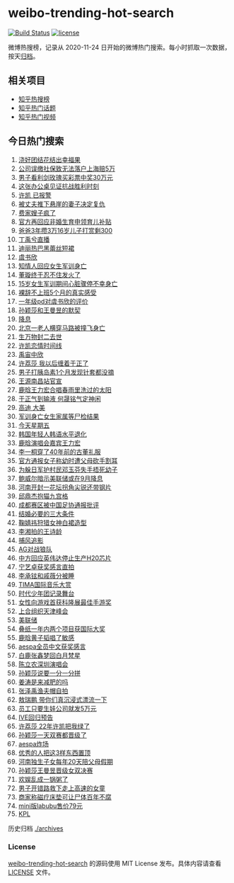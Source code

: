 # weibo-trending-hot-search

[![Build Status](https://github.com/justjavac/weibo-trending-hot-search/workflows/ci/badge.svg?branch=master)](https://github.com/justjavac/weibo-trending-hot-search/actions)
[![license](https://img.shields.io/github/license/justjavac/weibo-trending-hot-search)](https://github.com/justjavac/weibo-trending-hot-search/blob/master/LICENSE)

微博热搜榜，记录从 2020-11-24 日开始的微博热门搜索。每小时抓取一次数据，按天[归档](./archives)。

## 相关项目

- [知乎热搜榜](https://github.com/justjavac/zhihu-trending-top-search)
- [知乎热门话题](https://github.com/justjavac/zhihu-trending-hot-questions)
- [知乎热门视频](https://github.com/justjavac/zhihu-trending-hot-video)

## 今日热门搜索

<!-- BEGIN -->
<!-- 最后更新时间 Sat Aug 23 2025 03:22:52 GMT+0800 (China Standard Time) -->

1. [浇好团结花结出幸福果](https://s.weibo.com//weibo?q=%23%E6%B5%87%E5%A5%BD%E5%9B%A2%E7%BB%93%E8%8A%B1%E7%BB%93%E5%87%BA%E5%B9%B8%E7%A6%8F%E6%9E%9C%23&Refer=new_time)
1. [公司误缴社保致无法落户上海赔5万](https://s.weibo.com//weibo?q=%23%E5%85%AC%E5%8F%B8%E8%AF%AF%E7%BC%B4%E7%A4%BE%E4%BF%9D%E8%87%B4%E6%97%A0%E6%B3%95%E8%90%BD%E6%88%B7%E4%B8%8A%E6%B5%B7%E8%B5%945%E4%B8%87%23&t=31&band_rank=10&Refer=top)
1. [男子看利剑玫瑰买彩票中奖30万元](https://s.weibo.com//weibo?q=%23%E7%94%B7%E5%AD%90%E7%9C%8B%E5%88%A9%E5%89%91%E7%8E%AB%E7%91%B0%E4%B9%B0%E5%BD%A9%E7%A5%A8%E4%B8%AD%E5%A5%9630%E4%B8%87%E5%85%83%23&t=31&band_rank=9&Refer=top)
1. [这张办公桌见证抗战胜利时刻](https://s.weibo.com//weibo?q=%23%E8%BF%99%E5%BC%A0%E5%8A%9E%E5%85%AC%E6%A1%8C%E8%A7%81%E8%AF%81%E6%8A%97%E6%88%98%E8%83%9C%E5%88%A9%E6%97%B6%E5%88%BB%23&t=31&band_rank=3&Refer=top)
1. [许凯 已报警](https://s.weibo.com//weibo?q=%E8%AE%B8%E5%87%AF%20%E5%B7%B2%E6%8A%A5%E8%AD%A6&t=31&band_rank=7&Refer=top)
1. [被丈夫推下悬崖的妻子决定复仇](https://s.weibo.com//weibo?q=%E8%A2%AB%E4%B8%88%E5%A4%AB%E6%8E%A8%E4%B8%8B%E6%82%AC%E5%B4%96%E7%9A%84%E5%A6%BB%E5%AD%90%E5%86%B3%E5%AE%9A%E5%A4%8D%E4%BB%87&t=31&band_rank=5&Refer=top)
1. [费家嫂子疯了](https://s.weibo.com//weibo?q=%23%E8%B4%B9%E5%AE%B6%E5%AB%82%E5%AD%90%E7%96%AF%E4%BA%86%23&t=31&band_rank=2&Refer=top)
1. [官方再回应非婚生育申领育儿补贴](https://s.weibo.com//weibo?q=%23%E5%AE%98%E6%96%B9%E5%86%8D%E5%9B%9E%E5%BA%94%E9%9D%9E%E5%A9%9A%E7%94%9F%E8%82%B2%E7%94%B3%E9%A2%86%E8%82%B2%E5%84%BF%E8%A1%A5%E8%B4%B4%23&t=31&band_rank=36&Refer=top)
1. [爸爸3年攒3万16岁儿子打赏剩300](https://s.weibo.com//weibo?q=%23%E7%88%B8%E7%88%B83%E5%B9%B4%E6%94%923%E4%B8%8716%E5%B2%81%E5%84%BF%E5%AD%90%E6%89%93%E8%B5%8F%E5%89%A9300%23&t=31&band_rank=23&Refer=top)
1. [丁禹兮直播](https://s.weibo.com//weibo?q=%E4%B8%81%E7%A6%B9%E5%85%AE%E7%9B%B4%E6%92%AD&t=31&band_rank=16&Refer=top)
1. [迪丽热巴黑蕾丝短裙](https://s.weibo.com//weibo?q=%23%E8%BF%AA%E4%B8%BD%E7%83%AD%E5%B7%B4%E9%BB%91%E8%95%BE%E4%B8%9D%E7%9F%AD%E8%A3%99%23&t=31&band_rank=19&Refer=top)
1. [虞书欣](https://s.weibo.com//weibo?q=%E8%99%9E%E4%B9%A6%E6%AC%A3&t=31&band_rank=11&Refer=top)
1. [知情人回应女生军训身亡](https://s.weibo.com//weibo?q=%23%E7%9F%A5%E6%83%85%E4%BA%BA%E5%9B%9E%E5%BA%94%E5%A5%B3%E7%94%9F%E5%86%9B%E8%AE%AD%E8%BA%AB%E4%BA%A1%23&t=31&band_rank=17&Refer=top)
1. [董璇终于忍不住发火了](https://s.weibo.com//weibo?q=%E8%91%A3%E7%92%87%E7%BB%88%E4%BA%8E%E5%BF%8D%E4%B8%8D%E4%BD%8F%E5%8F%91%E7%81%AB%E4%BA%86&t=31&band_rank=13&Refer=top)
1. [15岁女生军训期间心脏骤停不幸身亡](https://s.weibo.com//weibo?q=%2315%E5%B2%81%E5%A5%B3%E7%94%9F%E5%86%9B%E8%AE%AD%E6%9C%9F%E9%97%B4%E5%BF%83%E8%84%8F%E9%AA%A4%E5%81%9C%E4%B8%8D%E5%B9%B8%E8%BA%AB%E4%BA%A1%23&t=31&band_rank=15&Refer=top)
1. [裸辞不上班5个月的真实感受](https://s.weibo.com//weibo?q=%E8%A3%B8%E8%BE%9E%E4%B8%8D%E4%B8%8A%E7%8F%AD5%E4%B8%AA%E6%9C%88%E7%9A%84%E7%9C%9F%E5%AE%9E%E6%84%9F%E5%8F%97&t=31&band_rank=27&Refer=top)
1. [一年级pd对虞书欣的评价](https://s.weibo.com//weibo?q=%E4%B8%80%E5%B9%B4%E7%BA%A7pd%E5%AF%B9%E8%99%9E%E4%B9%A6%E6%AC%A3%E7%9A%84%E8%AF%84%E4%BB%B7&t=31&band_rank=48&Refer=top)
1. [孙颖莎和王曼昱的默契](https://s.weibo.com//weibo?q=%23%E5%AD%99%E9%A2%96%E8%8E%8E%E5%92%8C%E7%8E%8B%E6%9B%BC%E6%98%B1%E7%9A%84%E9%BB%98%E5%A5%91%23&t=31&band_rank=21&Refer=top)
1. [降息](https://s.weibo.com//weibo?q=%E9%99%8D%E6%81%AF&t=31&band_rank=6&Refer=top)
1. [北京一老人横穿马路被撞飞身亡](https://s.weibo.com//weibo?q=%23%E5%8C%97%E4%BA%AC%E4%B8%80%E8%80%81%E4%BA%BA%E6%A8%AA%E7%A9%BF%E9%A9%AC%E8%B7%AF%E8%A2%AB%E6%92%9E%E9%A3%9E%E8%BA%AB%E4%BA%A1%23&t=31&band_rank=1&Refer=top)
1. [生万物封二去世](https://s.weibo.com//weibo?q=%23%E7%94%9F%E4%B8%87%E7%89%A9%E5%B0%81%E4%BA%8C%E5%8E%BB%E4%B8%96%23&t=31&band_rank=18&Refer=top)
1. [许凯恋情时间线](https://s.weibo.com//weibo?q=%E8%AE%B8%E5%87%AF%E6%81%8B%E6%83%85%E6%97%B6%E9%97%B4%E7%BA%BF&t=31&band_rank=21&Refer=top)
1. [禹宙中欣](https://s.weibo.com//weibo?q=%23%E7%A6%B9%E5%AE%99%E4%B8%AD%E6%AC%A3%23&t=31&band_rank=7&Refer=top)
1. [许荔莎 我以后缠着于正了](https://s.weibo.com//weibo?q=%E8%AE%B8%E8%8D%94%E8%8E%8E%20%E6%88%91%E4%BB%A5%E5%90%8E%E7%BC%A0%E7%9D%80%E4%BA%8E%E6%AD%A3%E4%BA%86&t=31&band_rank=4&Refer=top)
1. [男子打胰岛素1个月发现针套都没摘](https://s.weibo.com//weibo?q=%23%E7%94%B7%E5%AD%90%E6%89%93%E8%83%B0%E5%B2%9B%E7%B4%A01%E4%B8%AA%E6%9C%88%E5%8F%91%E7%8E%B0%E9%92%88%E5%A5%97%E9%83%BD%E6%B2%A1%E6%91%98%23&t=31&band_rank=22&Refer=top)
1. [王源南昌站官宣](https://s.weibo.com//weibo?q=%23%E7%8E%8B%E6%BA%90%E5%8D%97%E6%98%8C%E7%AB%99%E5%AE%98%E5%AE%A3%23&t=31&band_rank=34&Refer=top)
1. [鹿晗王力宏合唱春雨里洗过的太阳](https://s.weibo.com//weibo?q=%23%E9%B9%BF%E6%99%97%E7%8E%8B%E5%8A%9B%E5%AE%8F%E5%90%88%E5%94%B1%E6%98%A5%E9%9B%A8%E9%87%8C%E6%B4%97%E8%BF%87%E7%9A%84%E5%A4%AA%E9%98%B3%23&t=31&band_rank=20&Refer=top)
1. [于正气到输液 何晟铭气定神闲](https://s.weibo.com//weibo?q=%E4%BA%8E%E6%AD%A3%E6%B0%94%E5%88%B0%E8%BE%93%E6%B6%B2%20%E4%BD%95%E6%99%9F%E9%93%AD%E6%B0%94%E5%AE%9A%E7%A5%9E%E9%97%B2&t=31&band_rank=24&Refer=top)
1. [高迪 大美](https://s.weibo.com//weibo?q=%E9%AB%98%E8%BF%AA%20%E5%A4%A7%E7%BE%8E&t=31&band_rank=37&Refer=top)
1. [军训身亡女生家属等尸检结果](https://s.weibo.com//weibo?q=%23%E5%86%9B%E8%AE%AD%E8%BA%AB%E4%BA%A1%E5%A5%B3%E7%94%9F%E5%AE%B6%E5%B1%9E%E7%AD%89%E5%B0%B8%E6%A3%80%E7%BB%93%E6%9E%9C%23&t=31&band_rank=20&Refer=top)
1. [今天星期五](https://s.weibo.com//weibo?q=%23%E4%BB%8A%E5%A4%A9%E6%98%9F%E6%9C%9F%E4%BA%94%23&t=31&band_rank=25&Refer=top)
1. [韩国年轻人韩语水平退化](https://s.weibo.com//weibo?q=%E9%9F%A9%E5%9B%BD%E5%B9%B4%E8%BD%BB%E4%BA%BA%E9%9F%A9%E8%AF%AD%E6%B0%B4%E5%B9%B3%E9%80%80%E5%8C%96&t=31&band_rank=31&Refer=top)
1. [鹿晗演唱会嘉宾王力宏](https://s.weibo.com//weibo?q=%23%E9%B9%BF%E6%99%97%E6%BC%94%E5%94%B1%E4%BC%9A%E5%98%89%E5%AE%BE%E7%8E%8B%E5%8A%9B%E5%AE%8F%23&t=31&band_rank=8&Refer=top)
1. [李一桐穿了40年前的古董礼服](https://s.weibo.com//weibo?q=%E6%9D%8E%E4%B8%80%E6%A1%90%E7%A9%BF%E4%BA%8640%E5%B9%B4%E5%89%8D%E7%9A%84%E5%8F%A4%E8%91%A3%E7%A4%BC%E6%9C%8D&t=31&band_rank=38&Refer=top)
1. [官方通报女子称幼时遭父母砍手割耳](https://s.weibo.com//weibo?q=%23%E5%AE%98%E6%96%B9%E9%80%9A%E6%8A%A5%E5%A5%B3%E5%AD%90%E7%A7%B0%E5%B9%BC%E6%97%B6%E9%81%AD%E7%88%B6%E6%AF%8D%E7%A0%8D%E6%89%8B%E5%89%B2%E8%80%B3%23&t=31&band_rank=28&Refer=top)
1. [为躲日军护村民邓玉芬失手捂死幼子](https://s.weibo.com//weibo?q=%23%E4%B8%BA%E8%BA%B2%E6%97%A5%E5%86%9B%E6%8A%A4%E6%9D%91%E6%B0%91%E9%82%93%E7%8E%89%E8%8A%AC%E5%A4%B1%E6%89%8B%E6%8D%82%E6%AD%BB%E5%B9%BC%E5%AD%90%23&t=31&band_rank=43&Refer=top)
1. [鲍威尔暗示美联储或在9月降息](https://s.weibo.com//weibo?q=%23%E9%B2%8D%E5%A8%81%E5%B0%94%E6%9A%97%E7%A4%BA%E7%BE%8E%E8%81%94%E5%82%A8%E6%88%96%E5%9C%A89%E6%9C%88%E9%99%8D%E6%81%AF%23&t=31&band_rank=32&Refer=top)
1. [河南开封一花坛拐角尖锐还带钢片](https://s.weibo.com//weibo?q=%23%E6%B2%B3%E5%8D%97%E5%BC%80%E5%B0%81%E4%B8%80%E8%8A%B1%E5%9D%9B%E6%8B%90%E8%A7%92%E5%B0%96%E9%94%90%E8%BF%98%E5%B8%A6%E9%92%A2%E7%89%87%23&t=31&band_rank=41&Refer=top)
1. [邱鼎杰抱猫九宫格](https://s.weibo.com//weibo?q=%E9%82%B1%E9%BC%8E%E6%9D%B0%E6%8A%B1%E7%8C%AB%E4%B9%9D%E5%AE%AB%E6%A0%BC&t=31&band_rank=43&Refer=top)
1. [成都赛区被中国足协通报批评](https://s.weibo.com//weibo?q=%23%E6%88%90%E9%83%BD%E8%B5%9B%E5%8C%BA%E8%A2%AB%E4%B8%AD%E5%9B%BD%E8%B6%B3%E5%8D%8F%E9%80%9A%E6%8A%A5%E6%89%B9%E8%AF%84%23&t=31&band_rank=34&Refer=top)
1. [结婚必要的三大条件](https://s.weibo.com//weibo?q=%E7%BB%93%E5%A9%9A%E5%BF%85%E8%A6%81%E7%9A%84%E4%B8%89%E5%A4%A7%E6%9D%A1%E4%BB%B6&t=31&band_rank=46&Refer=top)
1. [鞠婧祎狩猎女神白裙造型](https://s.weibo.com//weibo?q=%23%E9%9E%A0%E5%A9%A7%E7%A5%8E%E7%8B%A9%E7%8C%8E%E5%A5%B3%E7%A5%9E%E7%99%BD%E8%A3%99%E9%80%A0%E5%9E%8B%23&t=31&band_rank=28&Refer=top)
1. [李湘拍的王诗龄](https://s.weibo.com//weibo?q=%E6%9D%8E%E6%B9%98%E6%8B%8D%E7%9A%84%E7%8E%8B%E8%AF%97%E9%BE%84&t=31&band_rank=39&Refer=top)
1. [捕风追影](https://s.weibo.com//weibo?q=%E6%8D%95%E9%A3%8E%E8%BF%BD%E5%BD%B1&t=31&band_rank=48&Refer=top)
1. [AG对战狼队](https://s.weibo.com//weibo?q=AG%E5%AF%B9%E6%88%98%E7%8B%BC%E9%98%9F&t=31&band_rank=36&Refer=top)
1. [中方回应英伟达停止生产H20芯片](https://s.weibo.com//weibo?q=%23%E4%B8%AD%E6%96%B9%E5%9B%9E%E5%BA%94%E8%8B%B1%E4%BC%9F%E8%BE%BE%E5%81%9C%E6%AD%A2%E7%94%9F%E4%BA%A7H20%E8%8A%AF%E7%89%87%23&t=31&band_rank=42&Refer=top)
1. [宁艺卓获奖感言直拍](https://s.weibo.com//weibo?q=%23%E5%AE%81%E8%89%BA%E5%8D%93%E8%8E%B7%E5%A5%96%E6%84%9F%E8%A8%80%E7%9B%B4%E6%8B%8D%23&t=31&band_rank=40&Refer=top)
1. [李承铉和戚薇分被睡](https://s.weibo.com//weibo?q=%E6%9D%8E%E6%89%BF%E9%93%89%E5%92%8C%E6%88%9A%E8%96%87%E5%88%86%E8%A2%AB%E7%9D%A1&t=31&band_rank=49&Refer=top)
1. [TIMA国际音乐大赏](https://s.weibo.com//weibo?q=%23TIMA%E5%9B%BD%E9%99%85%E9%9F%B3%E4%B9%90%E5%A4%A7%E8%B5%8F%23&t=31&band_rank=48&Refer=top)
1. [时代少年团记录舞台](https://s.weibo.com//weibo?q=%23%E6%97%B6%E4%BB%A3%E5%B0%91%E5%B9%B4%E5%9B%A2%E8%AE%B0%E5%BD%95%E8%88%9E%E5%8F%B0%23&t=31&band_rank=46&Refer=top)
1. [女性向游戏首获科隆展最佳手游奖](https://s.weibo.com//weibo?q=%23%E5%A5%B3%E6%80%A7%E5%90%91%E6%B8%B8%E6%88%8F%E9%A6%96%E8%8E%B7%E7%A7%91%E9%9A%86%E5%B1%95%E6%9C%80%E4%BD%B3%E6%89%8B%E6%B8%B8%E5%A5%96%23&t=31&band_rank=33&Refer=top)
1. [上合组织天津峰会](https://s.weibo.com//weibo?q=%23%E4%B8%8A%E5%90%88%E7%BB%84%E7%BB%87%E5%A4%A9%E6%B4%A5%E5%B3%B0%E4%BC%9A%23&Refer=new_time)
1. [美联储](https://s.weibo.com//weibo?q=%E7%BE%8E%E8%81%94%E5%82%A8&t=31&band_rank=44&Refer=top)
1. [叠纸一年内两个项目获国际大奖](https://s.weibo.com//weibo?q=%23%E5%8F%A0%E7%BA%B8%E4%B8%80%E5%B9%B4%E5%86%85%E4%B8%A4%E4%B8%AA%E9%A1%B9%E7%9B%AE%E8%8E%B7%E5%9B%BD%E9%99%85%E5%A4%A7%E5%A5%96%23&t=31&band_rank=24&Refer=top)
1. [鹿晗黄子韬唱了敏感](https://s.weibo.com//weibo?q=%23%E9%B9%BF%E6%99%97%E9%BB%84%E5%AD%90%E9%9F%AC%E5%94%B1%E4%BA%86%E6%95%8F%E6%84%9F%23&t=31&band_rank=26&Refer=top)
1. [aespa全员中文获奖感言](https://s.weibo.com//weibo?q=aespa%E5%85%A8%E5%91%98%E4%B8%AD%E6%96%87%E8%8E%B7%E5%A5%96%E6%84%9F%E8%A8%80&t=31&band_rank=49&Refer=top)
1. [白鹿张鑫梦回白月梵星](https://s.weibo.com//weibo?q=%E7%99%BD%E9%B9%BF%E5%BC%A0%E9%91%AB%E6%A2%A6%E5%9B%9E%E7%99%BD%E6%9C%88%E6%A2%B5%E6%98%9F&t=31&band_rank=29&Refer=top)
1. [陈立农深圳演唱会](https://s.weibo.com//weibo?q=%23%E9%99%88%E7%AB%8B%E5%86%9C%E6%B7%B1%E5%9C%B3%E6%BC%94%E5%94%B1%E4%BC%9A%23&t=31&band_rank=45&Refer=top)
1. [孙颖莎说要一分一分拼](https://s.weibo.com//weibo?q=%23%E5%AD%99%E9%A2%96%E8%8E%8E%E8%AF%B4%E8%A6%81%E4%B8%80%E5%88%86%E4%B8%80%E5%88%86%E6%8B%BC%23&t=31&band_rank=46&Refer=top)
1. [姜涛是来减肥的吗](https://s.weibo.com//weibo?q=%E5%A7%9C%E6%B6%9B%E6%98%AF%E6%9D%A5%E5%87%8F%E8%82%A5%E7%9A%84%E5%90%97&t=31&band_rank=40&Refer=top)
1. [张泽禹渔夫帽自拍](https://s.weibo.com//weibo?q=%E5%BC%A0%E6%B3%BD%E7%A6%B9%E6%B8%94%E5%A4%AB%E5%B8%BD%E8%87%AA%E6%8B%8D&t=31&band_rank=47&Refer=top)
1. [敖瑞鹏 带你们真沉浸式漂流一下](https://s.weibo.com//weibo?q=%E6%95%96%E7%91%9E%E9%B9%8F%20%E5%B8%A6%E4%BD%A0%E4%BB%AC%E7%9C%9F%E6%B2%89%E6%B5%B8%E5%BC%8F%E6%BC%82%E6%B5%81%E4%B8%80%E4%B8%8B&t=31&band_rank=35&Refer=top)
1. [员工只要生娃公司就发5万元](https://s.weibo.com//weibo?q=%23%E5%91%98%E5%B7%A5%E5%8F%AA%E8%A6%81%E7%94%9F%E5%A8%83%E5%85%AC%E5%8F%B8%E5%B0%B1%E5%8F%915%E4%B8%87%E5%85%83%23&t=31&band_rank=45&Refer=top)
1. [IVE回归预告](https://s.weibo.com//weibo?q=IVE%E5%9B%9E%E5%BD%92%E9%A2%84%E5%91%8A&t=31&band_rank=50&Refer=top)
1. [许荔莎 22年许凯把我绿了](https://s.weibo.com//weibo?q=%E8%AE%B8%E8%8D%94%E8%8E%8E%2022%E5%B9%B4%E8%AE%B8%E5%87%AF%E6%8A%8A%E6%88%91%E7%BB%BF%E4%BA%86&t=31&band_rank=14&Refer=top)
1. [孙颖莎一天双赛都晋级了](https://s.weibo.com//weibo?q=%23%E5%AD%99%E9%A2%96%E8%8E%8E%E4%B8%80%E5%A4%A9%E5%8F%8C%E8%B5%9B%E9%83%BD%E6%99%8B%E7%BA%A7%E4%BA%86%23&t=31&band_rank=46&Refer=top)
1. [aespa炸场](https://s.weibo.com//weibo?q=%23aespa%E7%82%B8%E5%9C%BA%23&t=31&band_rank=37&Refer=top)
1. [优秀的人把这3样东西置顶](https://s.weibo.com//weibo?q=%23%E4%BC%98%E7%A7%80%E7%9A%84%E4%BA%BA%E6%8A%8A%E8%BF%993%E6%A0%B7%E4%B8%9C%E8%A5%BF%E7%BD%AE%E9%A1%B6%23&t=31&band_rank=34&Refer=top)
1. [河南独生子女每年20天陪父母假期](https://s.weibo.com//weibo?q=%23%E6%B2%B3%E5%8D%97%E7%8B%AC%E7%94%9F%E5%AD%90%E5%A5%B3%E6%AF%8F%E5%B9%B420%E5%A4%A9%E9%99%AA%E7%88%B6%E6%AF%8D%E5%81%87%E6%9C%9F%23&t=31&band_rank=43&Refer=top)
1. [孙颖莎王曼昱晋级女双决赛](https://s.weibo.com//weibo?q=%E5%AD%99%E9%A2%96%E8%8E%8E%E7%8E%8B%E6%9B%BC%E6%98%B1%E6%99%8B%E7%BA%A7%E5%A5%B3%E5%8F%8C%E5%86%B3%E8%B5%9B&t=31&band_rank=44&Refer=top)
1. [欢娱乱成一锅粥了](https://s.weibo.com//weibo?q=%E6%AC%A2%E5%A8%B1%E4%B9%B1%E6%88%90%E4%B8%80%E9%94%85%E7%B2%A5%E4%BA%86&t=31&band_rank=12&Refer=top)
1. [男子开错路救下走上高速的女童](https://s.weibo.com//weibo?q=%23%E7%94%B7%E5%AD%90%E5%BC%80%E9%94%99%E8%B7%AF%E6%95%91%E4%B8%8B%E8%B5%B0%E4%B8%8A%E9%AB%98%E9%80%9F%E7%9A%84%E5%A5%B3%E7%AB%A5%23&t=31&band_rank=30&Refer=top)
1. [商家称磁疗床垫可让尸体百年不腐](https://s.weibo.com//weibo?q=%23%E5%95%86%E5%AE%B6%E7%A7%B0%E7%A3%81%E7%96%97%E5%BA%8A%E5%9E%AB%E5%8F%AF%E8%AE%A9%E5%B0%B8%E4%BD%93%E7%99%BE%E5%B9%B4%E4%B8%8D%E8%85%90%23&t=31&band_rank=47&Refer=top)
1. [mini版labubu售价79元](https://s.weibo.com//weibo?q=%23mini%E7%89%88labubu%E5%94%AE%E4%BB%B779%E5%85%83%23&t=31&band_rank=48&Refer=top)
1. [KPL](https://s.weibo.com//weibo?q=KPL&t=31&band_rank=50&Refer=top)

<!-- END -->

历史归档 [./archives](./archives)

### License

[weibo-trending-hot-search](https://github.com/justjavac/weibo-trending-hot-search) 的源码使用 MIT License
发布。具体内容请查看 [LICENSE](./LICENSE) 文件。
